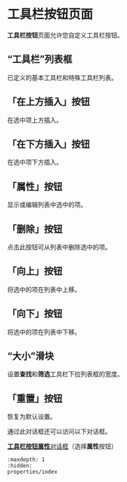 # 工具栏按钮页面

**工具栏按钮**页面允许您自定义工具栏按钮。

## “工具栏”列表框

已定义的基本工具栏和特殊工具栏列表。

## 「在上方插入」按钮

在选中项上方插入。

## 「在下方插入」按钮

在选中项下方插入。

## 「属性」按钮

显示或编辑列表中选中的项。

## 「删除」按钮

点击此按钮可从列表中删除选中的项。

## 「向上」按钮

将选中的项在列表中上移。

## 「向下」按钮

将选中的项在列表中下移。

## “大小”滑块

设置**查找**和**筛选**工具栏下拉列表框的宽度。

## 「重置」按钮

恢复为默认设置。

通过此对话框还可以访问以下对话框。

[**工具栏按钮属性**对话框](properties/index)（选择**属性**按钮）

```{toctree}
:maxdepth: 1
:hidden:
properties/index
```